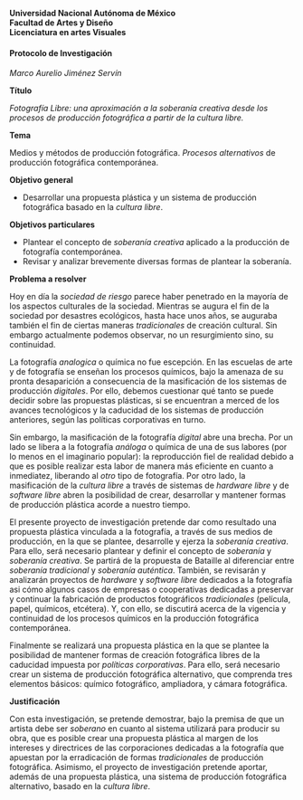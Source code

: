**Universidad Nacional Autónoma de México**
<br>
**Facultad de Artes y Diseño**
<br>
**Licenciatura en artes Visuales**
<br>


#### **Protocolo de Investigación**
_Marco Aurelio Jiménez Servín_

**Título**

_Fotografía Libre: una aproximación a la soberanía creativa desde los procesos de producción fotográfica a partir de la cultura libre._

**Tema**

Medios y métodos de producción fotográfica. _Procesos alternativos_ de producción fotográfica contemporánea.

**Objetivo general**

- Desarrollar una propuesta plástica y un sistema de producción fotográfica basado en la _cultura libre_.

**Objetivos particulares**

- Plantear el concepto de _soberanía creativa_ aplicado a la producción de fotografía contemporánea.
- Revisar y analizar brevemente diversas formas de plantear la soberanía.

**Problema a resolver**

Hoy en día la _sociedad de riesgo_ parece haber penetrado en la mayoría de los aspectos culturales de la sociedad. Mientras se augura el fin de la sociedad por desastres ecológicos, hasta hace unos años, se auguraba también el fin de ciertas maneras _tradicionales_ de creación cultural. Sin embargo actualmente podemos observar, no un resurgimiento sino, su continuidad.

La fotografía _analogica_ o química no fue escepción. En las escuelas de arte y de fotografía se enseñan los procesos químicos, bajo la amenaza de su pronta desaparición a consecuencia de la masificación de los sistemas de producción _digitales_. Por ello, debemos cuestionar qué tanto se puede decidir sobre las propuestas plásticas, si se encuentran a merced de los avances tecnológicos y la caducidad de los sistemas de producción anteriores, según las políticas corporativas en turno.

Sin embargo, la masificación de la fotografía _digital_ abre una brecha. Por un lado se libera a la fotografía _análoga_ o química de una de sus labores (por lo menos en el imaginario popular): la reproducción fiel de realidad debido a que es posible realizar esta labor de manera más eficiente en cuanto a inmediatez, liberando al _otro_ tipo de fotografía. Por otro lado, la masificación de la _cultura libre_ a través de sistemas de _hardware libre_ y de _software libre_ abren la posibilidad de crear, desarrollar y mantener formas de producción plástica acorde a nuestro tiempo.

El presente proyecto de investigación pretende dar como resultado una propuesta plástica vinculada a la fotografía, a través de sus medios de producción, en la que se plantee, desarrolle y ejerza la _soberanía creativa_. Para ello, será necesario plantear y definir el concepto de _soberanía_ y _soberanía creativa_. Se partirá de la propuesta de Bataille al diferenciar entre _soberanía tradicional_ y _soberanía auténtica_. También, se revisarán y analizarán proyectos de _hardware_ y _software libre_ dedicados a la fotografía asi cómo algunos casos de empresas o cooperativas dedicadas a preservar y continuar la fabricación de productos fotográficos _tradicionales_ (película, papel, químicos, etcétera). Y, con ello, se discutirá acerca de la vigencia y continuidad de los procesos químicos en la producción fotográfica contemporánea.

Finalmente se realizará una propuesta plástica en la que se plantee la posibilidad de mantener formas de creación fotográfica libres de la caducidad impuesta por _políticas corporativas_. Para ello, será necesario crear un sistema de producción fotográfica alternativo, que comprenda tres elementos básicos: químico fotográfico, ampliadora, y cámara fotográfica.

**Justificación**

Con esta investigación, se pretende demostrar, bajo la premisa de que un artista debe ser _soberano_ en cuanto al sistema utilizará para producir su obra, que es posible crear una propuesta plástica al margen de los intereses y directrices de las corporaciones dedicadas a la fotografía que apuestan por la erradicación de formas _tradicionales_ de producción fotográfica. Asimismo, el proyecto de investigación pretende aportar, además de una propuesta plástica, una sistema de producción fotográfica alternativo, basado en la _cultura libre_.
